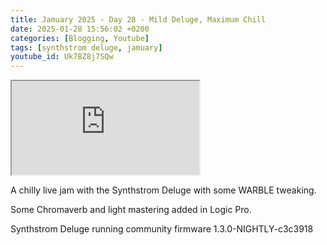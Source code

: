 ```yaml
---
title: Jamuary 2025 - Day 28 - Mild Deluge, Maximum Chill
date: 2025-01-28 15:56:02 +0200
categories: [Blogging, Youtube]
tags: [synthstrom deluge, jamuary]
youtube_id: Uk7BZ8j7SQw
---
```



<div class="embed-responsive embed-responsive-16by9" >
    <iframe class="embed-responsive-item"  src="https://www.youtube.com/embed/{{ page.youtube_id }}"></iframe>
</div>

A chilly live jam with the Synthstrom Deluge with some WARBLE tweaking.

Some Chromaverb and light mastering added in Logic Pro. 

Synthstrom Deluge running community firmware 1.3.0-NIGHTLY-c3c3918